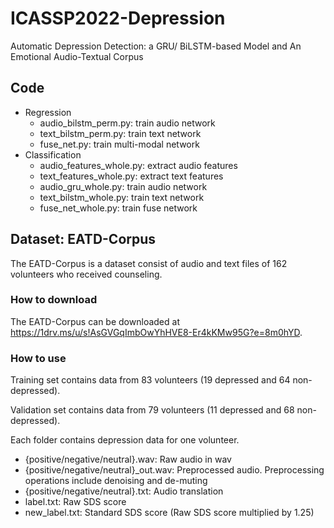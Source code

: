 # ICASSP2022-Depression
Automatic Depression Detection: a GRU/ BiLSTM-based Model and An Emotional Audio-Textual Corpus


## Code

- Regression
  - audio_bilstm_perm.py: train audio network 
  - text_bilstm_perm.py: train text network 
  - fuse_net.py: train multi-modal network
- Classification
  - audio_features_whole.py: extract audio features
  - text_features_whole.py: extract text features
  - audio_gru_whole.py: train audio network 
  - text_bilstm_whole.py: train text network
  - fuse_net_whole.py: train fuse network


## Dataset: EATD-Corpus

The EATD-Corpus is a dataset consist of audio and text files of 162 volunteers who received counseling.

### How to download
The EATD-Corpus can be downloaded at https://1drv.ms/u/s!AsGVGqImbOwYhHVE8-Er4kKMw95G?e=8m0hYD.


### How to use

Training set contains data from 83 volunteers (19 depressed and 64 non-depressed).

Validation set contains data from 79 volunteers (11 depressed and 68 non-depressed).

Each folder contains depression data for one volunteer.

- {positive/negative/neutral}.wav: Raw audio in wav
- {positive/negative/neutral}_out.wav: Preprocessed audio. Preprocessing operations include denoising and de-muting
- {positive/negative/neutral}.txt: Audio translation
- label.txt: Raw SDS score
- new_label.txt: Standard SDS score (Raw SDS score multiplied by 1.25)
